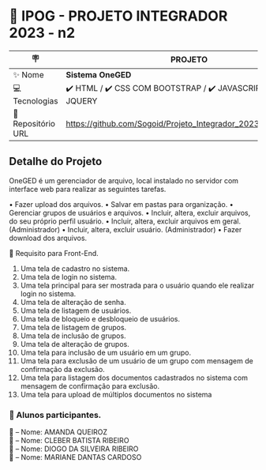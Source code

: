 # :school: IPOG - PROJETO INTEGRADOR 2023 - n2

|:placard:  | PROJETO |
| -------------  | --- |
| :sparkles: Nome        | **Sistema OneGED**
| :computer: Tecnologias | :heavy_check_mark: HTML / :heavy_check_mark: CSS COM BOOTSTRAP / :heavy_check_mark: JAVASCRIPT COM JQUERY
| :open_file_folder: Repositório URL  | https://github.com/Sogoid/Projeto_Integrador_2023_N2/tree/main

## Detalhe do Projeto

OneGED é um gerenciador de arquivo, local instalado no servidor com interface web para realizar as seguintes tarefas.

•	Fazer upload dos arquivos.
•	Salvar em pastas para organização.
•	Gerenciar grupos de usuários e arquivos.
•	Incluir, altera, excluir arquivos, do seu próprio perfil usuário. 
•	Incluir, altera, excluir arquivos em geral. (Administrador)
•	Incluir, altera, excluir usuário. (Administrador)
•	Fazer download dos arquivos.


:memo: Requisito para Front-End.

1. Uma tela de cadastro no sistema. 
2. Uma tela de login no sistema. 
3. Uma tela principal para ser mostrada para o usuário quando ele realizar login no sistema.
4. Uma tela de alteração de senha.
5. Uma tela de listagem de usuários.
6. Uma tela de bloqueio e desbloqueio de usuários.
7. Uma tela de listagem de grupos.
8. Uma tela de inclusão de grupos.
9. Uma tela de alteração de grupos.
10. Uma tela para inclusão de um usuário em um grupo.
11. Uma tela para exclusão de um usuário de um grupo com mensagem de confirmação da exclusão.
12. Uma tela para listagem dos documentos cadastrados no sistema com mensagem de confirmação para exclusão.
13. Uma tela para upload de múltiplos documentos no sistema

### :scroll: Alunos participantes.

 :woman: – Nome: AMANDA QUEIROZ \
 :man:  – Nome: CLEBER BATISTA RIBEIRO \
 :man:  – Nome: DIOGO DA SILVEIRA RIBEIRO \
 :woman: – Nome: MARIANE DANTAS CARDOSO
